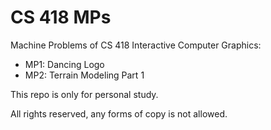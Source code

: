 # CS 418 MPs
Machine Problems of CS 418 Interactive Computer Graphics:

- MP1: Dancing Logo
- MP2: Terrain Modeling Part 1

This repo is only for personal study. 

All rights reserved, any forms of copy is not allowed.
